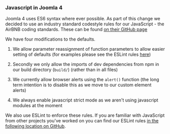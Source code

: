 ### Javascript in Joomla 4

Joomla 4 uses ES6 syntax where ever possible. As part of this change we decided to use an industry standard codestyle rules for our JavaScript - the AirBNB coding standards. These can be found [on their GitHub page](https://github.com/airbnb/javascript#table-of-contents)

We have four modifications to the defaults.

1. We allow parameter reassignment of function parameters to allow easier setting of defaults (for examples please see the ESLint rules [here](https://eslint.org/docs/rules/no-param-reassign))

2. Secondly we only allow the imports of dev dependencies from npm in our build directory (`build/`) (rather than in all files)

3. We currently allow browser alerts using the `alert()` function (the long term intention is to disable this as we move to our custom element alerts)

4. We always enable javascript strict mode as we aren't using javascript modules at the moment

We also use ESLint to enforce these rules. If you are familiar with JavaScript from other projects you've worked on you can find our ESLint rules [in the following location on GitHub](https://github.com/joomla/joomla-cms/blob/4.0-dev/.eslintrc).
